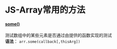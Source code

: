 # JS-Array常用的方法
#### [some()](https://developer.mozilla.org/zh-CN/docs/Web/JavaScript/Reference/Global_Objects/Array/some)
测试数组中的某些元素是否通过由提供的函数实现的测试   
**语法**： `arr.some(callback[,thisArg])`
